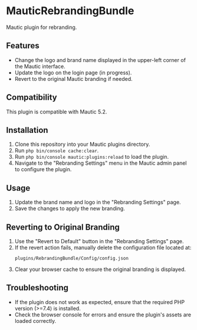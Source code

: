 # MauticRebrandingBundle

Mautic plugin for rebranding.

## Features
- Change the logo and brand name displayed in the upper-left corner of the Mautic interface.
- Update the logo on the login page (in progress).
- Revert to the original Mautic branding if needed.

## Compatibility
This plugin is compatible with Mautic 5.2.

## Installation
1. Clone this repository into your Mautic plugins directory.
2. Run `php bin/console cache:clear`.
3. Run `php bin/console mautic:plugins:reload` to load the plugin.
4. Navigate to the "Rebranding Settings" menu in the Mautic admin panel to configure the plugin.

## Usage
1. Update the brand name and logo in the "Rebranding Settings" page.
2. Save the changes to apply the new branding.

## Reverting to Original Branding
1. Use the "Revert to Default" button in the "Rebranding Settings" page.
2. If the revert action fails, manually delete the configuration file located at:
   ```
   plugins/RebrandingBundle/Config/config.json
   ```
3. Clear your browser cache to ensure the original branding is displayed.

## Troubleshooting
- If the plugin does not work as expected, ensure that the required PHP version (>=7.4) is installed.
- Check the browser console for errors and ensure the plugin's assets are loaded correctly.
